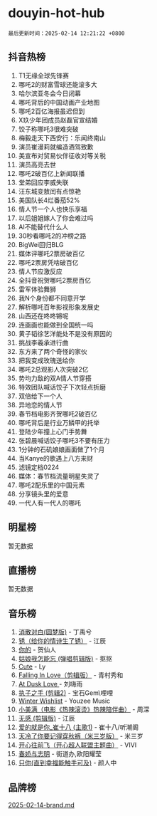 # douyin-hot-hub

`最后更新时间：2025-02-14 12:21:22 +0800`

## 抖音热榜

1. T1无缘全球先锋赛
1. 哪吒2的财富雪球还能滚多大
1. 哈尔滨亚冬会今日闭幕
1. 哪吒背后的中国动画产业地图
1. 哪吒2百亿海报虽迟但到
1. X玖少年团成员赵磊官宣结婚
1. 饺子称哪吒3很难突破
1. 梅毅走天下西安行：乐闻终南山
1. 演员崔漫莉就编造酒驾致歉
1. 美宣布对贸易伙伴征收对等关税
1. 演员高亮去世
1. 哪吒2破百亿上新闻联播
1. 堂弟回应李威失联
1. 汪东城变敖闰有点惊艳
1. 美国队长4烂番茄52%
1. 情人节一个人也快乐享福
1. 以后姐姐嫁人了你会难过吗
1. AI不能替代什么人
1. 30秒看哪吒2的冲榜之路
1. BigWei回归BLG
1. 媒体评哪吒2票房破百亿
1. 哪吒2票房凭啥破百亿
1. 情人节应激反应
1. 全抖音祝贺哪吒2票房百亿
1. 雷军体验舞狮
1. 我N个身份都不同意开学
1. 解析哪吒百年影视形象发展史
1. 山西还在咚咚锵呢
1. 连画画也能做到全国统一吗
1. 黄子韬徐艺洋能处不是没有原因的
1. 挑战李羲承进行曲
1. 东方来了两个奇怪的家伙
1. 把我变成玫瑰送给你
1. 哪吒2总观影人次突破2亿
1. 势均力敌的双A情人节穿搭
1. 特效团队喊话饺子下次轻点折磨
1. 双倍给下一个人
1. 异地恋的情人节
1. 春节档电影齐贺哪吒2破百亿
1. 哪吒背后是行业万鳞甲的托举
1. 登陆少年撞上心门手势舞
1. 张碧晨喊话饺子哪吒3不要有压力
1. 1分钟的石矶娘娘画面做了1个月
1. 当Kanye的歌遇上八方来财
1. 滤镜定档0224
1. 媒体：春节档流量明星失灵了
1. 哪吒2配乐里的中国元素
1. 分享镜头里的爱意
1. 一代人有一代人的哪吒

## 明星榜

暂无数据

## 直播榜

暂无数据

## 音乐榜

1. [消散对白(圆梦版)](https://sf5-hl-cdn-tos.douyinstatic.com/obj/tos-cn-ve-2774/og4jB5I5IizzoZVAAAzWgBMAsMDWoArfwBOiFs) - 丁禹兮
1. [锈（给你的情诗生了锈）](https://sf5-hl-cdn-tos.douyinstatic.com/obj/tos-cn-ve-2774/o8a1PBtVqIYbPEGK6e5A4egedVMdm3fCIz6bbE) - 江辰
1. [你的](https://sf5-hl-cdn-tos.douyinstatic.com/obj/tos-cn-ve-2774/oYuIeKf42jB7sEV6B2upMdpYAgfrQWj0FeRegh) - 贺仙人
1. [姑娘我怎能忘 (弹唱剪辑版)](https://sf6-cdn-tos.douyinstatic.com/obj/tos-cn-ve-2774/okamwrBGEMz6illuEofAsMV4yzF5tVWbBiA5AI) - 抠抠
1. [Cute](https://sf5-hl-cdn-tos.douyinstatic.com/obj/tos-cn-ve-2774/o4IbIzHWKAAB4wsS5qMBRiiAlEBGTpQRNfFvuo) - Ly
1. [Falling In Love（剪辑版）](https://sf5-hl-cdn-tos.douyinstatic.com/obj/tos-cn-ve-2774/o8ajpA8zzgBPahbBIO8AcKGBLJezFCRd1wfP9f) - 青村秀和
1. [ At Dusk  Love ](https://sf5-hl-cdn-tos.douyinstatic.com/obj/tos-cn-ve-2774/o8CrpCf5CaYgI4ZrtQgMQAFEfuGqNnRSDQAPBc) - 刘嗨雨
1. [执子之手 (剪辑2)](https://sf5-hl-cdn-tos.douyinstatic.com/obj/tos-cn-ve-2774/oUoZLQjCc31XzqsBnBQUNgeKtYPBcgbFDwtfcu) - 宝石Gem\哩哩
1. [Winter Wishlist](https://sf3-cdn-tos.douyinstatic.com/obj/tos-cn-ve-2774/oIIgUOeamCFCVAzxN6MFRLIBlLGpUqQxeeHrLE) - Youzee Music
1. [小美满（电影《热辣滚烫》热辣陪伴曲）](https://sf5-hl-cdn-tos.douyinstatic.com/obj/tos-cn-ve-2774/o0GAn2lSgfZIDUgtevCGDQYnFg4CwnrBaxbTZL) - 周深
1. [无感 (剪辑版)](https://sf5-hl-cdn-tos.douyinstatic.com/obj/tos-cn-ve-2774/o0eIsUzJBDlQaQFC5OFlgbMEZC1TFYBftOBn6p) - 江辰
1. [爱的就是你_崔十八 (主歌1)](https://sf3-cdn-tos.douyinstatic.com/obj/tos-cn-ve-2774/oI5BO5DhFZ6UTcNCnZaOCBLtZ7WIMQGfgnXf5E) - 崔十八/听潮阁
1. [天冷了你要记得穿秋裤（米三岁版）](https://sf5-hl-cdn-tos.douyinstatic.com/obj/tos-cn-ve-2774/oQlIwVIDWiZ6BQilAorS7MA0AgCkQDvcZAdm1) - 米三岁
1. [开心往前飞（开心超人联盟主题曲）](https://sf5-hl-cdn-tos.douyinstatic.com/obj/tos-cn-ve-2774/9d8fb7c82cf1421fb93a9fe925275e0a) - VIVI
1. [春娇与志明](https://sf5-hl-cdn-tos.douyinstatic.com/obj/tos-cn-ve-2774/e530d8fceb7044b39707d7f9ff54add1) - 街道办,欧阳耀莹
1. [只你(直到幸福能触手可及)](https://sf5-hl-cdn-tos.douyinstatic.com/obj/tos-cn-ve-2774/o0lBkRDzFTeaVSUz3ZZSCBVtZ5DIMQGfgmEAuE) - 颜人中

## 品牌榜

[2025-02-14-brand.md](2025-02-14-brand.md)
